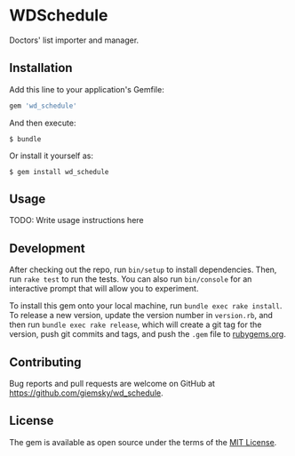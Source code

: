 # WDSchedule

Doctors' list importer and manager.

## Installation

Add this line to your application's Gemfile:

```ruby
gem 'wd_schedule'
```

And then execute:

    $ bundle

Or install it yourself as:

    $ gem install wd_schedule

## Usage

TODO: Write usage instructions here

## Development

After checking out the repo, run `bin/setup` to install dependencies. Then, run `rake test` to run the tests. You can also run `bin/console` for an interactive prompt that will allow you to experiment.

To install this gem onto your local machine, run `bundle exec rake install`. To release a new version, update the version number in `version.rb`, and then run `bundle exec rake release`, which will create a git tag for the version, push git commits and tags, and push the `.gem` file to [rubygems.org](https://rubygems.org).

## Contributing

Bug reports and pull requests are welcome on GitHub at https://github.com/giemsky/wd_schedule.

## License

The gem is available as open source under the terms of the [MIT License](https://opensource.org/licenses/MIT).
